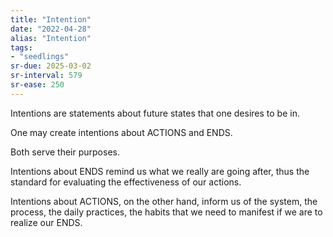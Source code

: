 ```yaml
---
title: "Intention"
date: "2022-04-28"
alias: "Intention"
tags:
- "seedlings"
sr-due: 2025-03-02
sr-interval: 579
sr-ease: 250
---
```


Intentions are statements about future states that one desires to be in.

One may create intentions about ACTIONS and ENDS.

Both serve their purposes.

Intentions about ENDS remind us what we really are going after, thus the standard for evaluating the effectiveness of our actions.

Intentions about ACTIONS, on the other hand, inform us of the system, the process, the daily practices, the habits that we need to manifest if we are to realize our ENDS.
